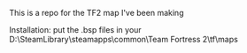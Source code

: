 This is a repo for the TF2 map I've been making

Installation:
put the .bsp files in your
D:\SteamLibrary\steamapps\common\Team Fortress 2\tf\maps
